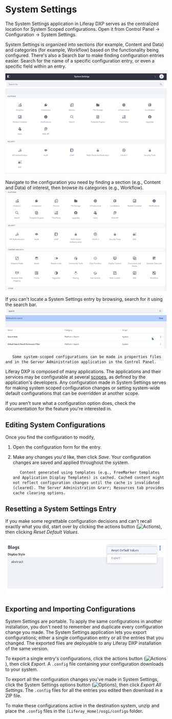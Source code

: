 # System Settings

The System Settings application in Liferay DXP serves as the centralized location for System Scoped configurations. Open it from Control Panel &rarr; Configuration &rarr; System Settings.

System Settings is organized into sections (for example, Content and Data) and categories (for example, Workflow) based on the functionality being configured. There's also a Search bar to make finding configuration entries easier. Search for the name of a specific configuration entry, or even a specific field within an entry.

![System Settings is chock full of configuration entries.](./system-settings/images/01.png)

Navigate to the configuration you need by finding a section (e.g., Content and Data) of interest, then browse its categories (e.g., Workflow).
![System Settings entries are organized by section (e.g., Content and Data) and category (e.g., Assets).](./system-settings/images/02.png)

If you can't locate a System Settings entry by browsing, search for it using the search bar.
![You can search for System Settings entries.](./system-settings/images/03.png)

```note::
   Some system-scoped configurations can be made in properties files and in the Server Administration application in the Control Panel.
```

Liferay DXP is composed of many applications. The applications and their services may be configurable at several [scopes](./system-settings-configuration-scope.md), as defined by the application's developers. Any configuration made in System Settings serves for making system scoped configuration changes or setting system-wide default configurations that can be overridden at another scope.

If you aren't sure what a configuration option does, check the documentation for the feature you're interested in. 

## Editing System Configurations

Once you find the configuration to modify,

1. Open the configuration form for the entry.

1. Make any changes you'd like, then click *Save*. Your configuration changes are saved and applied throughout the system. 

    ```important::
       Content generated using templates (e.g., FreeMarker templates and Application Display Templates) is cached. Cached content might not reflect configuration changes until the cache is invalidated (cleared). The Server Administration &rarr; Resources tab provides cache clearing options.
    ```

## Resetting a System Settings Entry

If you make some regrettable configuration decisions and can't recall exactly what you did, start over by clicking the actions button (![Actions](../../images/icon-actions.png)), then clicking *Reset Default Values*. 

![After saving changes to a configuration, the actions Reset Default Values and Export are made available.](./system-settings/images/04.png)

## Exporting and Importing Configurations

System Settings are portable. To apply the same configurations in another installation, you don't need to remember and duplicate every configuration change you made. The System Settings application lets you export configurations; either a single configuration entry or all the entries that you changed. The exported files are deployable to any Liferay DXP installation of the same version.

To export a single entry's configurations, click the actions button (![Actions](../../images/icon-actions.png)), then click *Export*. A `.config` file containing your configuration downloads to your system.

To export all the configuration changes you've made in System Settings, click the System Settings options button (![Options](../../images/icon-options.png)), then click *Export All Settings*. The `.config` files for all the entries you edited then download in a ZIP file. 

To make these configurations active in the destination system, unzip and place the `.config` files in the `[Liferay_Home]/osgi/configs` folder. 
